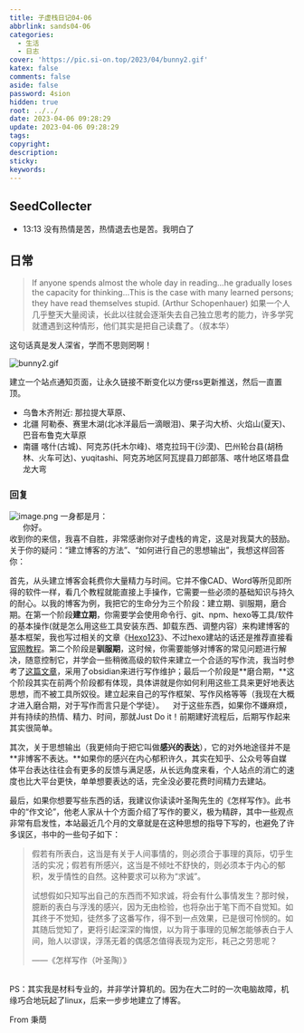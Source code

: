 ```yaml
---
title: 子虚栈日记04-06
abbrlink: sands04-06
categories:
  - 生活
  - 日志
cover: 'https://pic.si-on.top/2023/04/bunny2.gif'
katex: false
comments: false
aside: false
password: 4sion
hidden: true
root: ../../
date: 2023-04-06 09:28:29
update: 2023-04-06 09:28:29
tags:
copyright:
description:
sticky:
keywords:
---
```


## SeedCollecter
- 13:13 没有热情是苦，热情退去也是苦。我明白了


## 日常
>If anyone spends almost the whole day in reading...he gradually loses the capacity for thinking...This is the case with many learned persons; they have read themselves stupid. (Arthur Schopenhauer) 如果一个人几乎整天大量阅读，长此以往就会逐渐失去自己独立思考的能力，许多学究就遭遇到这种情形，他们其实是把自己读蠢了。（叔本华）

这句话真是发人深省，学而不思则罔啊！

![bunny2.gif](https://pic.si-on.top/2023/04/bunny2.gif)

建立一个站点通知页面，让永久链接不断变化以方便rss更新推送，然后一直置顶。

- 乌鲁木齐附近: 那拉提大草原、
- 北疆 阿勒泰、赛里木湖(北冰洋最后一滴眼泪)、果子沟大桥、火焰山(夏天)、巴音布鲁克大草原
- 南疆 喀什(古城)、阿克苏(托木尔峰)、塔克拉玛干(沙漠)、巴州轮台县(胡杨林、火车可达)、yuqitashi、阿克苏地区阿瓦提县刀郎部落、喀什地区塔县盘龙大弯

### 回复
![image.png](https://pic.si-on.top/2023/04/20230407005736.png)
一身都是月：  
      你好。  
收到你的来信，我喜不自胜，非常感谢你对子虚栈的肯定，这是对我莫大的鼓励。关于你的疑问：“建立博客的方法”、“如何进行自己的思想输出”，我想这样回答你：  

首先，从头建立博客会耗费你大量精力与时间。它并不像CAD、Word等所见即所得的软件一样，看几个教程就能直接上手操作，它需要一些必须的基础知识与持久的耐心。以我的博客为例，我把它的生命分为三个阶段：建立期、驯服期，磨合期。在第一个阶段**建立期**，你需要学会使用命令行、git、npm、hexo等工具/软件的基本操作(就是怎么用这些工具安装东西、卸载东西、调整内容）来构建博客的基本框架，我也写过相关的文章《[Hexo123](https://blog.si-on.top/2022/Hexo123/)》、不过hexo建站的话还是推荐直接看[官网教程](https://hexo.io/zh-cn/docs/setup)。第二个阶段是**驯服期**，这时候，你需要能够对博客的常见问题进行解决，随意控制它，并学会一些稍微高级的软件来建立一个合适的写作流，我当时参考了[这篇文章](https://zhuanlan.zhihu.com/p/554333805)，采用了obsidian来进行写作维护；最后一个阶段是**磨合期，**这个阶段其实在前两个阶段都有体现，具体讲就是你如何利用这些工具来更好地表达思想，而不被工具所奴役。建立起来自己的写作框架、写作风格等等（我现在大概才进入磨合期，对于写作而言只是个学徒）。    对于这些东西，如果你不嫌麻烦，并有持续的热情、精力、时间，那就Just Do it！前期建好流程后，后期写作起来其实很简单。  

其次，关于思想输出（我更倾向于把它叫做**感兴的表达**），它的对外地途径并不是**非博客不表达。**如果你的感兴在内心郁积许久，其实在知乎、公众号等自媒体平台表达往往会有更多的反馈与满足感，从长远角度来看，个人站点的消亡的速度也比大平台更快，单单想要表达的话，完全没必要花费时间精力去建站。  

最后，如果你想要写些东西的话，我建议你读读叶圣陶先生的《怎样写作》。此书中的“作文论”，他老人家从十个方面介绍了写作的要义，极为精辟，其中一些观点非常有启发性，本站最近几个月的文章就是在这种思想的指导下写的，也避免了许多误区，书中的一些句子如下： 

> 假若有所表白，这当是有关于人间事情的，则必须合于事理的真际，切乎生活的实况；假若有所感兴，这当是不倾吐不舒快的，则必须本于内心的郁积，发乎情性的自然。这种要求可以称为“求诚”。  
> 
> 试想假如只知写出自己的东西而不知求诚，将会有什么事情发生？那时候，臆断的表白与浮浅的感兴，因为无由检验，也将杂出于笔下而不自觉知。如其终于不觉知，徒然多了这番写作，得不到一点效果，已是很可怜悯的。如其随后觉知了，更将引起深深的悔恨，以为背于事理的见解怎能够表白于人间，贻人以谬误，浮荡无着的偶感怎值得表现为定形，耗己之劳思呢？  
> 
> ——《怎样写作（叶圣陶）》  

   
PS：其实我是材料专业的，并非学计算机的。因为在大二时的一次电脑故障，机缘巧合地玩起了linux，后来一步步地建立了博客。  


From 秉蕳